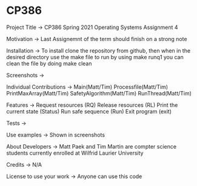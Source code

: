 # CP386

Project Title -> CP386 Spring 2021 Operating Systems Assignment 4

Motivation -> Last Assignemnt of the term should finish on a strong note

Installation -> To install clone the repository from github, then when in the desired directory use the make file to run by using
make runq1
you can clean the file by doing
make clean

Screenshots -> 

Individual Contributions -> Main(Matt/Tim)
                            Processfile(Matt/Tim)
                            PrintMaxArray(Matt/Tim)
                            SafetyAlgorithm(Matt/Tim)
                            RunThread(Matt/Tim)

Features -> Request resources (RQ)
Release resources (RL)
Print the current state (Status)
Run safe sequence (Run)
Exit program (exit)

Tests ->

Use examples -> Shown in screenshots

About Developers -> Matt Paek and Tim Martin are compter science students currently enrolled at Wilfrid Laurier University

Credits -> N/A

License to use your work -> Anyone can use this code
